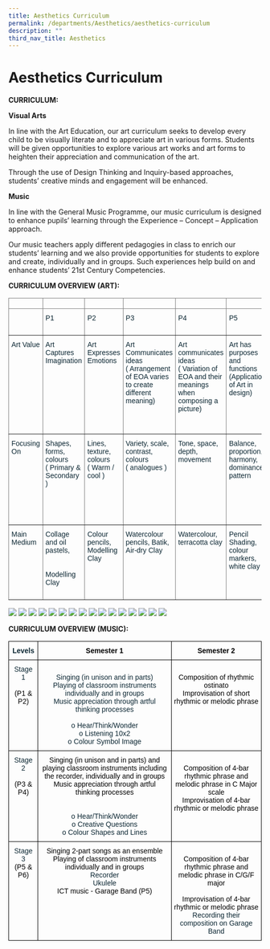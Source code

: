 ```yaml
---
title: Aesthetics Curriculum
permalink: /departments/Aesthetics/aesthetics-curriculum
description: ""
third_nav_title: Aesthetics
---
```

# Aesthetics Curriculum

**CURRICULUM:**

**Visual Arts**

In line with the Art Education, our art curriculum seeks to develop every child to be visually literate and to appreciate art in various forms. Students will be given opportunities to explore various art works and art forms to heighten their appreciation and communication of the art.

Through the use of Design Thinking and Inquiry-based approaches, students’ creative minds and engagement will be enhanced.

 

**Music**

In line with the General Music Programme, our music curriculum is designed to enhance pupils’ learning through the Experience – Concept – Application approach.

Our music teachers apply different pedagogies in class to enrich our students’ learning and we also provide opportunities for students to explore and create, individually and in groups. Such experiences help build on and enhance students’ 21st Century Competencies.

**CURRICULUM OVERVIEW (ART):**

<style type="text/css">
.tg  {border-collapse:collapse;border-spacing:0;}
.tg td{border-color:black;border-style:solid;border-width:1px;font-family:Arial, sans-serif;font-size:14px;
  overflow:hidden;padding:10px 5px;word-break:normal;}
.tg th{border-color:black;border-style:solid;border-width:1px;font-family:Arial, sans-serif;font-size:14px;
  font-weight:normal;overflow:hidden;padding:10px 5px;word-break:normal;}
.tg .tg-qr2y{border-color:inherit;color:#0C2733;text-align:left;vertical-align:top}
.tg .tg-0pky{border-color:inherit;text-align:left;vertical-align:top}
</style>
<table class="tg">
<thead>
  <tr>
    <th class="tg-0pky"></th>
    <th class="tg-0pky"></th>
    <th class="tg-0pky"></th>
    <th class="tg-0pky"></th>
    <th class="tg-0pky"></th>
    <th class="tg-0pky"></th>
    <th class="tg-0pky"></th>
  </tr>
</thead>
<tbody>
  <tr>
    <td class="tg-qr2y"><br><br></td>
    <td class="tg-qr2y">P1<br><br></td>
    <td class="tg-qr2y">P2<br></td>
    <td class="tg-qr2y">P3<br></td>
    <td class="tg-qr2y">P4<br><br></td>
    <td class="tg-qr2y">P5<br><br></td>
    <td class="tg-0pky">P6</td>
  </tr>
  <tr>
    <td class="tg-qr2y">Art Value<br><br></td>
    <td class="tg-qr2y">Art Captures Imagination<br><br></td>
    <td class="tg-qr2y">Art Expresses Emotions<br><br></td>
    <td class="tg-qr2y">Art Communicates ideas<br>( Arrangement of EOA varies to create different meaning)<br><br></td>
    <td class="tg-qr2y">Art communicates ideas <br>( Variation of EOA and their meanings when composing a picture)<br><br><br></td>
    <td class="tg-qr2y">Art has purposes and functions <br>(Application of Art in design)<br><br></td>
    <td class="tg-qr2y">Art has purposes and functions <br>( Art and society)<br><br></td>
  </tr>
  <tr>
    <td class="tg-qr2y">Focusing On<br><br></td>
    <td class="tg-qr2y">Shapes, forms, colours <br>( Primary &amp; Secondary )<br><br></td>
    <td class="tg-qr2y">Lines, texture, colours <br>( Warm / cool )<br><br></td>
    <td class="tg-qr2y">Variety, scale, contrast, colours <br>( analogues )<br><br></td>
    <td class="tg-qr2y">Tone, space, depth, movement<br><br></td>
    <td class="tg-qr2y">Balance, proportion, harmony, dominance, pattern<br><br></td>
    <td class="tg-qr2y">Balance, proportion, harmony Rhythm, Complementary Colours<br><br><br><br> <br></td>
  </tr>
  <tr>
    <td class="tg-qr2y">Main Medium<br><br></td>
    <td class="tg-qr2y">Collage and oil pastels,<br><br><br>Modelling Clay<br><br></td>
    <td class="tg-qr2y">Colour pencils, Modelling Clay<br><br></td>
    <td class="tg-qr2y">Watercolour pencils, Batik, Air-dry Clay<br><br></td>
    <td class="tg-qr2y">Watercolour, terracotta clay<br><br></td>
    <td class="tg-qr2y">Pencil Shading, colour markers, white clay  <br><br><br></td>
    <td class="tg-qr2y">Printmaking, Acrylic paint</td>
  </tr>
</tbody>
</table>

![](/images/aes3.png)
![](/images/aes4.png)
![](/images/aes5.png)
![](/images/aes6.png)
![](/images/aes7.png)
![](/images/aes8.png)
![](/images/aes10.png)
![](/images/aes11.png)
![](/images/aes12.png)
![](/images/aes13.png)
![](/images/aes14.png)
![](/images/aes15.png)
![](/images/aes16.png)
![](/images/aes17.png)
![](/images/aes18.png)
![](/images/aes19.png)

**CURRICULUM OVERVIEW (MUSIC):**

<style type="text/css">
.tg  {border-collapse:collapse;border-spacing:0;}
.tg td{border-color:black;border-style:solid;border-width:1px;font-family:Arial, sans-serif;font-size:14px;
  overflow:hidden;padding:10px 5px;word-break:normal;}
.tg th{border-color:black;border-style:solid;border-width:1px;font-family:Arial, sans-serif;font-size:14px;
  font-weight:normal;overflow:hidden;padding:10px 5px;word-break:normal;}
.tg .tg-s7de{color:#0C2733;font-weight:bold;text-align:center;vertical-align:top}
.tg .tg-eohv{color:#0C2733;text-align:center;vertical-align:top}
</style>
<table class="tg">
<thead>
  <tr>
    <th class="tg-s7de">Levels</th>
    <th class="tg-s7de"><span style="color:black">Semester 1</span></th>
    <th class="tg-s7de"><span style="color:black">Semester 2</span></th>
  </tr>
</thead>
<tbody>
  <tr>
    <td class="tg-eohv">Stage 1<br><br><span style="color:black">(P1 &amp; P2)</span></td>
    <td class="tg-eohv"><br> Singing (in unison and in parts)<br> Playing of classroom instruments individually and in groups<br>Music appreciation through artful thinking processes<br><br>	           o	Hear/Think/Wonder<br>	           o	Listening 10x2<br>	           o	Colour Symbol Image</td>
    <td class="tg-eohv"><br><span style="color:black">Composition of rhythmic ostinato</span><br><span style="color:black"> Improvisation of short rhythmic or melodic phrase</span><br></td>
  </tr>
  <tr>
    <td class="tg-eohv">Stage 2<br><br><span style="color:black">(P3 &amp; P4)</span></td>
    <td class="tg-eohv"><span style="color:black">Singing (in unison and in parts) and playing classroom instruments including the recorder, individually and in groups</span><br><span style="color:black">Music appreciation through artful thinking processes</span>        <br><br><br>	           o	Hear/Think/Wonder<br>                   o	Creative Questions<br>	           o	Colour Shapes and Lines</td>
    <td class="tg-eohv"><br><span style="color:black">Composition of 4-bar rhythmic phrase and melodic phrase in C Major scale</span><br><span style="color:black">Improvisation of 4-bar rhythmic or melodic phrase</span><br></td>
  </tr>
  <tr>
    <td class="tg-eohv"> Stage 3<br><span style="color:black">(P5 &amp; P6)</span></td>
    <td class="tg-eohv"> <span style="color:black">Singing 2-part songs as an ensemble</span>   <br><span style="color:black"> Playing of classroom instruments  individually and in groups</span><br>Recorder<br>Ukulele<br><span style="color:black">ICT music - Garage Band (P5)</span><br></td>
    <td class="tg-eohv"><br><span style="color:black">Composition of 4-bar rhythmic phrase and melodic phrase in C/G/F major</span><br><br> <span style="color:black">Improvisation of 4-bar rhythmic or melodic phrase</span><br> Recording their composition on Garage Band <span style="color:#222"> </span></td>
  </tr>
</tbody>
</table>
